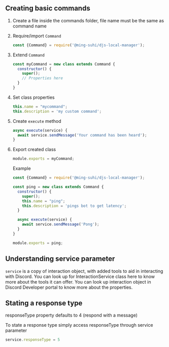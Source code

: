 ## Creating basic commands

1. Create a file inside the commands folder, file name must be the same as command name

2. Require/import `Command`
    ```js
    const {Command} = require('@ming-suhi/djs-local-manager');
    ```

3. Extend `Command`
    ```js
    const myCommand = new class extends Command {
      constructor() {
        super();
        // Properties here
      }
    }
    ```

4. Set class properties
    ```js
    this.name = "mycommand";
    this.description = 'my custom command';
    ```

5. Create `execute` method
    ```js
    async execute(service) {
      await service.sendMessage('Your command has been heard');
    }
    ```

6. Export created class
    ```js
    module.exports = myCommand;
    ```

    Example
    ```js
    const {Command} = require('@ming-suhi/djs-local-manager');

    const ping = new class extends Command {
      constructor() {
        super();
        this.name = "ping";
        this.description = 'pings bot to get latency';
      }

      async execute(service) {
        await service.sendMessage('Pong');
      }
    }

    module.exports = ping;
    ```

## Understanding service parameter

`service` is a copy of interaction object, with added tools to aid in interacting with Discord. You can look up for InteractionService class here to know more about the tools it can offer. You can look up interaction object in Discord Developer portal to know more about the properties.

## Stating a response type

responseType property defaults to 4 (respond with a message)

To state a response type simply access responseType through service parameter

```js
service.responseType = 5
```